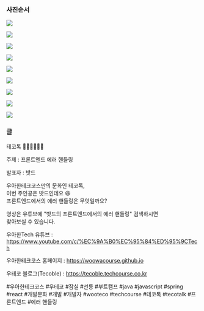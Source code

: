 ### 사진순서

![](./001.jpeg)

![](./002.jpeg)

![](./003.jpeg)

![](./004.jpeg)

![](./005.jpeg)

![](./006.jpeg)

![](./007.jpeg)

![](./008.jpeg)

![](./009.jpeg)

### 글

테코톡 👩🏻‍💻🧑🏻‍💻

주제 : 프론트엔드 에러 핸들링

발표자 : 밧드

우아한테크코스만의 문화인 테코톡,  
이번 주인공은 밧드인데요 😆  
프론트엔드에서의 에러 핸들링은 무엇일까요?

영상은 유튜브에 "밧드의 프론트엔드에서의 에러 핸들링" 검색하시면  
찾아보실 수 있습니다.

우아한Tech 유튜브 : https://www.youtube.com/c/%EC%9A%B0%EC%95%84%ED%95%9CTech

우아한테크코스 홈페이지 : https://woowacourse.github.io

우테코 블로그(Tecoble) : https://tecoble.techcourse.co.kr

#우아한테크코스 #우테코 #잠실 #선릉 #부트캠프 #java #javascript #spring #react #개발문화 #개발 #개발자 #wooteco #techcourse #테코톡 #tecotalk #프론트엔드 #에러 핸들링
